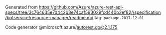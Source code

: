 Generated from https://github.com/Azure/azure-rest-api-specs/tree/3c764635e7d442b3e74caf593029fcd440b3ef82//specification/botservice/resource-manager/readme.md tag: `package-2017-12-01`

Code generator @microsoft.azure/autorest.go@2.1.175


